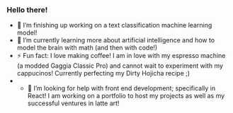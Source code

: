 ### Hello there!
- 🔭 I’m finishing up working on a text classification machine learning model!
- 🌱 I’m currently learning more about artificial intelligence and how to model the brain with math (and then with code!)
- ⚡ Fun fact: I love making coffee! I am in love with my espresso machine (a modded Gaggia Classic Pro) and cannot wait to experiment with my cappucinos! Currently perfecting my Dirty Hojicha recipe ;)
- - 🤔 I’m looking for help with front end development; specifically in React! I am working on a portfolio to host my projects as well as my successful ventures in latte art!
